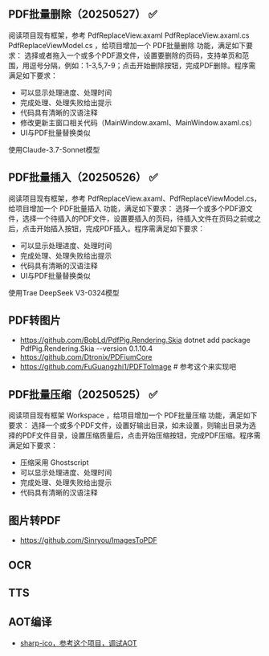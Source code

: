 
## PDF批量删除（20250527） ✅
阅读项目现有框架，参考 PdfReplaceView.axaml PdfReplaceView.axaml.cs PdfReplaceViewModel.cs ，给项目增加一个 PDF批量删除 功能，满足如下要求：
选择或者拖入一个或多个PDF源文件，设置要删除的页码，支持单页和范围，用逗号分隔，例如：1-3,5,7-9；点击开始删除按钮，完成PDF删除。程序需满足如下要求：
- 可以显示处理进度、处理时间
- 完成处理、处理失败给出提示
- 代码具有清晰的汉语注释
- 修改更新主窗口相关代码（MainWindow.axaml、MainWindow.axaml.cs）
- UI与PDF批量替换类似

使用Claude-3.7-Sonnet模型

## PDF批量插入（20250526） ✅ 
阅读项目现有框架，参考 PdfReplaceView.axaml、PdfReplaceViewModel.cs，给项目增加一个 PDF批量插入 功能，满足如下要求：
选择一个或多个PDF源文件，选择一个待插入的PDF文件，设置要插入的页码，待插入文件在页码之前或之后，点击开始插入按钮，完成PDF插入。程序需满足如下要求：
- 可以显示处理进度、处理时间
- 完成处理、处理失败给出提示
- 代码具有清晰的汉语注释
- UI与PDF批量替换类似

使用Trae DeepSeek V3-0324模型

## PDF转图片
- https://github.com/BobLd/PdfPig.Rendering.Skia
dotnet add package PdfPig.Rendering.Skia --version 0.1.10.4
- https://github.com/Dtronix/PDFiumCore
- https://github.com/FuGuangzhi1/PDFToImage  # 参考这个来实现吧

## PDF批量压缩（20250525） ✅ 
阅读项目现有框架 Workspace ，给项目增加一个 PDF批量压缩 功能，满足如下要求：
选择一个或多个PDF文件，设置好输出目录，如未设置，则输出目录为选择的PDF文件目录，设置压缩质量后，点击开始压缩按钮，完成PDF压缩。程序需满足如下要求：
- 压缩采用 Ghostscript
- 可以显示处理进度、处理时间
- 完成处理、处理失败给出提示
- 代码具有清晰的汉语注释

## 图片转PDF
- https://github.com/Sinryou/ImagesToPDF


## OCR


## TTS


## AOT编译
- [sharp-ico，参考这个项目，调试AOT](https://github.com/star-plan/sharp-ico)  
